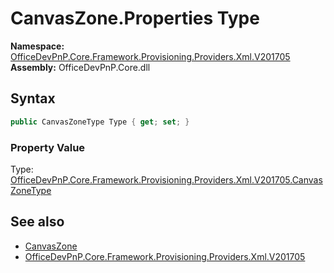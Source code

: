 # CanvasZone.Properties Type
  

**Namespace:** [OfficeDevPnP.Core.Framework.Provisioning.Providers.Xml.V201705](OfficeDevPnP.Core.Framework.Provisioning.Providers.Xml.V201705.md)  
**Assembly:** OfficeDevPnP.Core.dll  
## Syntax
```C#
public CanvasZoneType Type { get; set; }
```

### Property Value
Type: [OfficeDevPnP.Core.Framework.Provisioning.Providers.Xml.V201705.CanvasZoneType](OfficeDevPnP.Core.Framework.Provisioning.Providers.Xml.V201705.CanvasZoneType.md)  

## See also
- [CanvasZone](OfficeDevPnP.Core.Framework.Provisioning.Providers.Xml.V201705.CanvasZone.md) 
- [OfficeDevPnP.Core.Framework.Provisioning.Providers.Xml.V201705](OfficeDevPnP.Core.Framework.Provisioning.Providers.Xml.V201705.md) 
